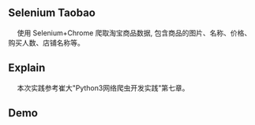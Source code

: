 ## Selenium Taobao
&emsp; 使用 Selenium+Chrome 爬取淘宝商品数据, 包含商品的图片、名称、价格、购买人数、店铺名称等。

## Explain
&emsp; 本次实践参考崔大"Python3网络爬虫开发实践"第七章。

## Demo
